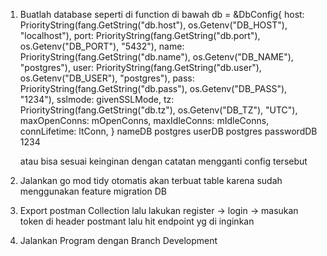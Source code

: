 1. Buatlah database seperti di function di bawah
    db = &DbConfig{
			host:         PriorityString(fang.GetString("db.host"), os.Getenv("DB_HOST"), "localhost"),
			port:         PriorityString(fang.GetString("db.port"), os.Getenv("DB_PORT"), "5432"),
			name:         PriorityString(fang.GetString("db.name"), os.Getenv("DB_NAME"), "postgres"),
			user:         PriorityString(fang.GetString("db.user"), os.Getenv("DB_USER"), "postgres"),
			pass:         PriorityString(fang.GetString("db.pass"), os.Getenv("DB_PASS"), "1234"),
			sslmode:      givenSSLMode,
			tz:           PriorityString(fang.GetString("db.tz"), os.Getenv("DB_TZ"), "UTC"),
			maxOpenConns: mOpenConns,
			maxIdleConns: mIdleConns,
			connLifetime: ltConn,
		}
    nameDB          postgres
    userDB          postgres
    passwordDB      1234

    atau bisa sesuai keinginan dengan catatan mengganti config tersebut

2. Jalankan go mod tidy
    otomatis akan terbuat table karena sudah menggunakan feature migration DB 

3. Export postman Collection
    lalu lakukan register -> login -> masukan token di header postmant lalu hit endpoint yg di inginkan

4. Jalankan Program dengan Branch Development
    